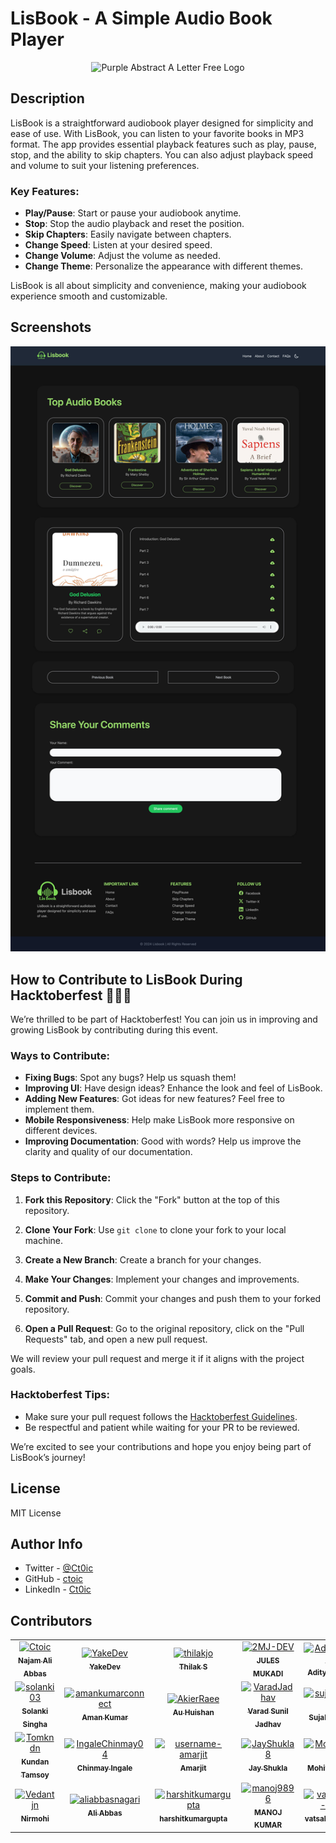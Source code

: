 # LisBook - A Simple Audio Book Player

<div align="center">

![Purple Abstract A Letter Free Logo](https://github.com/user-attachments/assets/3d283391-9e0c-4e34-b302-eb96ea4d159c)

</div>

## Description

LisBook is a straightforward audiobook player designed for simplicity and ease of use. With LisBook, you can listen to your favorite books in MP3 format. The app provides essential playback features such as play, pause, stop, and the ability to skip chapters. You can also adjust playback speed and volume to suit your listening preferences.

### Key Features:

- **Play/Pause**: Start or pause your audiobook anytime.
- **Stop**: Stop the audio playback and reset the position.
- **Skip Chapters**: Easily navigate between chapters.
- **Change Speed**: Listen at your desired speed.
- **Change Volume**: Adjust the volume as needed.
- **Change Theme**: Personalize the appearance with different themes.

LisBook is all about simplicity and convenience, making your audiobook experience smooth and customizable.

## Screenshots

![LisBook Screenshot](/Images/Lisbook-App-ScreeShot.jpg)

## How to Contribute to LisBook During Hacktoberfest 🎉🎃🎃

We’re thrilled to be part of Hacktoberfest! You can join us in improving and growing LisBook by contributing during this event.

### Ways to Contribute:

- **Fixing Bugs**: Spot any bugs? Help us squash them!
- **Improving UI**: Have design ideas? Enhance the look and feel of LisBook.
- **Adding New Features**: Got ideas for new features? Feel free to implement them.
- **Mobile Responsiveness**: Help make LisBook more responsive on different devices.
- **Improving Documentation**: Good with words? Help us improve the clarity and quality of our documentation.

### Steps to Contribute:

1. **Fork this Repository**: Click the "Fork" button at the top of this repository.
2. **Clone Your Fork**: Use `git clone` to clone your fork to your local machine.

3. **Create a New Branch**: Create a branch for your changes.
4. **Make Your Changes**: Implement your changes and improvements.
5. **Commit and Push**: Commit your changes and push them to your forked repository.
6. **Open a Pull Request**: Go to the original repository, click on the "Pull Requests" tab, and open a new pull request.

We will review your pull request and merge it if it aligns with the project goals.

### Hacktoberfest Tips:

- Make sure your pull request follows the [Hacktoberfest Guidelines](https://hacktoberfest.com/participation).
- Be respectful and patient while waiting for your PR to be reviewed.

We’re excited to see your contributions and hope you enjoy being part of LisBook’s journey!

## License

MIT License

## Author Info

- Twitter - [@Ct0ic](https://twitter.com/Ct0ic)
- GitHub - [ctoic](https://github.com/ctoic)
- LinkedIn - [Ct0ic](https://www.linkedin.com/in/ct0ic/)

## Contributors

<!-- readme: contributors -start -->
<table>
	<tbody>
		<tr>
            <td align="center">
                <a href="https://github.com/Ctoic">
                    <img src="https://avatars.githubusercontent.com/u/90936436?v=4" width="100;" alt="Ctoic"/>
                    <br />
                    <sub><b>Najam Ali Abbas</b></sub>
                </a>
            </td>
            <td align="center">
                <a href="https://github.com/YakeDev">
                    <img src="https://avatars.githubusercontent.com/u/137875228?v=4" width="100;" alt="YakeDev"/>
                    <br />
                    <sub><b>YakeDev</b></sub>
                </a>
            </td>
            <td align="center">
                <a href="https://github.com/thilakjo">
                    <img src="https://avatars.githubusercontent.com/u/115476524?v=4" width="100;" alt="thilakjo"/>
                    <br />
                    <sub><b>Thilak S</b></sub>
                </a>
            </td>
            <td align="center">
                <a href="https://github.com/2MJ-DEV">
                    <img src="https://avatars.githubusercontent.com/u/146131402?v=4" width="100;" alt="2MJ-DEV"/>
                    <br />
                    <sub><b>JULES MUKADI</b></sub>
                </a>
            </td>
            <td align="center">
                <a href="https://github.com/AdityaJ2305">
                    <img src="https://avatars.githubusercontent.com/u/148325158?v=4" width="100;" alt="AdityaJ2305"/>
                    <br />
                    <sub><b>Aditya Jindal</b></sub>
                </a>
            </td>
            <td align="center">
                <a href="https://github.com/AdityaBavadekar">
                    <img src="https://avatars.githubusercontent.com/u/64344960?v=4" width="100;" alt="AdityaBavadekar"/>
                    <br />
                    <sub><b>Aditya Bavadekar</b></sub>
                </a>
            </td>
		</tr>
		<tr>
            <td align="center">
                <a href="https://github.com/solanki03">
                    <img src="https://avatars.githubusercontent.com/u/147741415?v=4" width="100;" alt="solanki03"/>
                    <br />
                    <sub><b>Solanki Singha</b></sub>
                </a>
            </td>
            <td align="center">
                <a href="https://github.com/amankumarconnect">
                    <img src="https://avatars.githubusercontent.com/u/150781237?v=4" width="100;" alt="amankumarconnect"/>
                    <br />
                    <sub><b>Aman Kumar</b></sub>
                </a>
            </td>
            <td align="center">
                <a href="https://github.com/AkierRaee">
                    <img src="https://avatars.githubusercontent.com/u/151558456?v=4" width="100;" alt="AkierRaee"/>
                    <br />
                    <sub><b>Au Huishan</b></sub>
                </a>
            </td>
            <td align="center">
                <a href="https://github.com/VaradJadhav">
                    <img src="https://avatars.githubusercontent.com/u/96735054?v=4" width="100;" alt="VaradJadhav"/>
                    <br />
                    <sub><b>Varad Sunil Jadhav</b></sub>
                </a>
            </td>
            <td align="center">
                <a href="https://github.com/sujalcharati">
                    <img src="https://avatars.githubusercontent.com/u/146851304?v=4" width="100;" alt="sujalcharati"/>
                    <br />
                    <sub><b>Sujal charati</b></sub>
                </a>
            </td>
            <td align="center">
                <a href="https://github.com/khandelwal20sid">
                    <img src="https://avatars.githubusercontent.com/u/58730831?v=4" width="100;" alt="khandelwal20sid"/>
                    <br />
                    <sub><b>Siddharth Khandelwal</b></sub>
                </a>
            </td>
		</tr>
		<tr>
            <td align="center">
                <a href="https://github.com/Tomkndn">
                    <img src="https://avatars.githubusercontent.com/u/105445488?v=4" width="100;" alt="Tomkndn"/>
                    <br />
                    <sub><b>Kundan Tamsoy</b></sub>
                </a>
            </td>
            <td align="center">
                <a href="https://github.com/IngaleChinmay04">
                    <img src="https://avatars.githubusercontent.com/u/143017442?v=4" width="100;" alt="IngaleChinmay04"/>
                    <br />
                    <sub><b>Chinmay Ingale</b></sub>
                </a>
            </td>
            <td align="center">
                <a href="https://github.com/username-amarjit">
                    <img src="https://avatars.githubusercontent.com/u/121117087?v=4" width="100;" alt="username-amarjit"/>
                    <br />
                    <sub><b>Amarjit</b></sub>
                </a>
            </td>
            <td align="center">
                <a href="https://github.com/JayShukla8">
                    <img src="https://avatars.githubusercontent.com/u/75677270?v=4" width="100;" alt="JayShukla8"/>
                    <br />
                    <sub><b>Jay Shukla</b></sub>
                </a>
            </td>
            <td align="center">
                <a href="https://github.com/MohitKambli">
                    <img src="https://avatars.githubusercontent.com/u/31406633?v=4" width="100;" alt="MohitKambli"/>
                    <br />
                    <sub><b>Mohit Kambli</b></sub>
                </a>
            </td>
            <td align="center">
                <a href="https://github.com/PModhe09">
                    <img src="https://avatars.githubusercontent.com/u/119349738?v=4" width="100;" alt="PModhe09"/>
                    <br />
                    <sub><b>Prathmesh Modhe</b></sub>
                </a>
            </td>
		</tr>
		<tr>
            <td align="center">
                <a href="https://github.com/Vedantjn">
                    <img src="https://avatars.githubusercontent.com/u/76029713?v=4" width="100;" alt="Vedantjn"/>
                    <br />
                    <sub><b>Nirmohi</b></sub>
                </a>
            </td>
            <td align="center">
                <a href="https://github.com/aliabbasnagari">
                    <img src="https://avatars.githubusercontent.com/u/70366131?v=4" width="100;" alt="aliabbasnagari"/>
                    <br />
                    <sub><b>Ali Abbas</b></sub>
                </a>
            </td>
            <td align="center">
                <a href="https://github.com/harshitkumargupta">
                    <img src="https://avatars.githubusercontent.com/u/149725714?v=4" width="100;" alt="harshitkumargupta"/>
                    <br />
                    <sub><b>harshitkumargupta</b></sub>
                </a>
            </td>
            <td align="center">
                <a href="https://github.com/manoj9896">
                    <img src="https://avatars.githubusercontent.com/u/51627080?v=4" width="100;" alt="manoj9896"/>
                    <br />
                    <sub><b>MANOJ KUMAR</b></sub>
                </a>
            </td>
            <td align="center">
                <a href="https://github.com/vatsaljain-hub">
                    <img src="https://avatars.githubusercontent.com/u/60287913?v=4" width="100;" alt="vatsaljain-hub"/>
                    <br />
                    <sub><b>vatsaljain-hub</b></sub>
                </a>
            </td>
		</tr>
	<tbody>
</table>
<!-- readme: contributors -end -->
